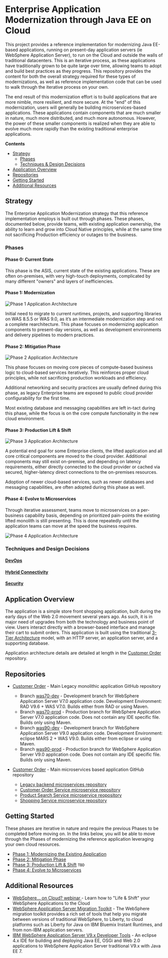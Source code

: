 # Enterprise Application Modernization through Java EE on Cloud

This project provides a reference implementation for modernizing Java EE-based applications, running on present-day application servers (ie WebSphere Application Server), to run on the Cloud and outside the walls of traditional datacenters.  This is an iterative process, as these applications have traditionally grown to be quite large over time, allowing teams to adopt and build best practices as they progress.  This repository provides the content for both the overall strategy required for these types of modernizations, as well as reference implementation code that can be used to walk through the iterative process on your own.

The end result of this modernization effort is to build applications that are more nimble, more resilient, and more secure.  At the "end" of this modernization, users will generally be building microservices-based applications.  These applications contain components that are much smaller in nature, much more distributed, and much more autonomous.  However, the power of these smaller components is realized when they are able to evolve much more rapidly than the existing traditional enterprise applications.  

**Contents**
- [Strategy](#strategy)
  - [Phases](#phases)
  - [Techniques & Design Decisions](#techniques-and-design-decisions)
- [Application Overview](#application-overview)
- [Repositories](#repositories)
- [Getting Started](#getting-started)
- [Additional Resources](#additional-resources)


## Strategy

The Enterprise Application Modernization strategy that this reference implementation employs is built out through phases.  These phases, documented below, provide teams, with existing application ownership, the ability to learn and grow into Cloud Native principles, while at the same time not sacrificing Production efficiency or outages to the business.

### Phases

#### **Phase 0: Current State**

This phase is the ASIS, current state of the existing applications.  These are often on-premises, with very high-touch deployments, complicated by many different "owners" and layers of inefficiencies.  

#### **Phase 1: Modernization**

![Phase 1 Application Architecture](static/imgs/apparch-pc-phase1-onprem.png?raw=true)

Initial need to migrate to current runtimes, projects, and supporting libraries on WAS 8.5.5 or WAS 9.0, as it’s an intermediate modernization step and not a complete rearchitecture.  This phase focuses on modernizing application components to present-day versions, as well as development environments and delivery pipelines to modern practices.

#### **Phase 2: Mitigation Phase**

![Phase 2 Application Architecture](static/imgs/apparch-pc-phase2-hybrid-dev.png?raw=true)

This phase focuses on moving core pieces of compute-based business logic to cloud-based services iteratively.  This reinforces proper cloud principles, while not sacrificing production workloads and efficiency.  

Additional networking and security practices are usually defined during this phase, as legacy Enterprise teams are exposed to public cloud provider configurability for the first time.  

Most existing database and messaging capabilities are left in-tact during this phase, while the focus is on the core compute functionality in the new cloud environment.

#### **Phase 3: Production Lift & Shift**

![Phase 3 Application Architecture](static/imgs/apparch-pc-phase3-cloud-prod.png?raw=true)

A potential end goal for some Enterprise clients, the lifted application and all core critical components are moved to the cloud provider.  Additional components may still exist on-premise, and depending on latency requirements, either directly connected to the cloud provider or cached via secured, higher-latency direct connections to the on-premises resources.

Adoption of newer cloud-based services, such as newer databases and messaging capabilities, are often adopted during this phase as well.

#### **Phase 4: Evolve to Microservices**

Through iterative assessment, teams move to microservices on a per-business capability basis, depending on prioritized pain-points the existing lifted monolith is still presenting.  This is done repeatedly until the application teams can move at the speed the business requires.

![Phase 4 Application Architecture](https://github.com/ibm-cloud-architecture/refarch-jee-monolith-to-microservices/blob/master/images/purplecompute-architecture.png?raw=true)

### Techniques and Design Decisions

#### [DevOps](aspects/devops.md)

#### [Hybrid Connectivity](aspects/hybrid-connectivity.md)

#### [Security](aspects/security.md)

## Application Overview

The application is a simple store front shopping application, built during the early days of the Web 2.0 movement several years ago.  As such, it is in major need of upgrades from both the technology and business point of view.  Users interact directly with a browser-based interface and manage their cart to submit orders.  This application is built using the traditional [3-Tier Architecture](#tbd) model, with an HTTP server, an application server, and a supporting database.

Application architecture details are detailed at length in the [Customer Order](https://github.com/ibm-cloud-architecture/refarch-jee-customerorder#application-overview) repository.

## Repositories

- [Customer Order](https://github.com/ibm-cloud-architecture/refarch-jee-customerorder) - Main Legacy monolithic application GitHub repository
  - Branch [was70-dev](https://github.com/ibm-cloud-architecture/refarch-jee-customerorder/tree/was70-dev) - Development branch for WebSphere Application Server V7.0 application code. Development Environment: RAD V9.6 + WAS V7.0. Builds either from RAD or using Maven.
  - Branch [was70-prod](https://github.com/ibm-cloud-architecture/refarch-jee-customerorder/tree/was70-prod) - Production branch for WebSphere Application Server V7.0 application code. Does not contain any IDE specific file. Builds only using Maven.
  - Branch [was90-dev](https://github.com/ibm-cloud-architecture/refarch-jee-customerorder/tree/was90-dev) - Development branch for WebSphere Application Server V9.0 application code. Development Environment: eclipse MARS 2 + WAS V9.0. Builds either from eclipse or using Maven.
  - Branch [was90-prod](https://github.com/ibm-cloud-architecture/refarch-jee-customerorder/tree/was90-prod) - Production branch for WebSphere Application Server V9.0 application code. Does not contain any IDE specific file. Builds only using Maven.

- [Customer Order](https://github.com/ibm-cloud-architecture/refarch-jee-monolith-to-microservices) - Main microservices based application GitHub repository
  - [Legacy backend microservices repository](https://github.com/ibm-cloud-architecture/refarch-jee-monolith-to-microservices/tree/master/Legacy-Backend)
  - [Customer Order Service microservice repository](https://github.com/ibm-cloud-architecture/refarch-jee-micro-customer-service)
  - [Product Search Service microservice reopository](https://github.com/ibm-cloud-architecture/refarch-jee-micro-product-service)
  - [Shopping Service microservice repository](https://github.com/ibm-cloud-architecture/refarch-jee-micro-shopping-bff)

## Getting Started

These phases are iterative in nature and require the previous Phases to be completed before moving on.  In the links below, you will be able to move through the Phases of modernizing the reference application leveraging your own cloud resources.

- [Phase 1: Modernizing the Existing Application](phases/phase1.md)
- [Phase 2: Mitigation Phase](phases/phase2.md)
- [Phase 3: Production Lift & Shift](#phase-3-production-lift--shift) `TBD`
- [Phase 4: Evolve to Microservices](phases/phase4.md)

## Additional Resources

- [WebSphere... on Cloud? webinar ](https://www.ibm.com/blogs/cloud-computing/2016/05/wait-websphere-cloud/) - Learn how to "Life & Shift" your WebSphere Applications to the Cloud
- [WebSphere Application Server Migration Toolkit](https://developer.ibm.com/wasdev/docs/migration/) - The WebSphere migration toolkit provides a rich set of tools that help you migrate between versions of traditional WebSphere, to Liberty, to cloud platforms such as Liberty for Java on IBM Bluemix Instant Runtimes, and from non-IBM application servers.
- [IBM WebSphere Application Server V9.x Developer Tools](https://marketplace.eclipse.org/content/ibm-websphere-application-server-v9x-developer-tools#group-details) - An eclipse 4.x IDE for building and deploying Java EE, OSGi and Web 2.0 applications to WebSphere Application Server traditional V9.x with Java EE 7.
